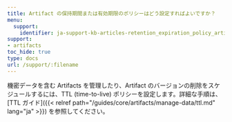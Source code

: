 ```yaml
---
title: Artifact の保持期間または有効期限のポリシーはどう設定すればよいですか？
menu:
  support:
    identifier: ja-support-kb-articles-retention_expiration_policy_artifact
support:
- artifacts
toc_hide: true
type: docs
url: /support/:filename
---
```


機密データを含む Artifacts を管理したり、Artifact のバージョンの削除をスケジュールするには、TTL (time-to-live) ポリシーを設定します。詳細な手順は、[TTL ガイド]({{< relref path="/guides/core/artifacts/manage-data/ttl.md" lang="ja" >}}) を参照してください。